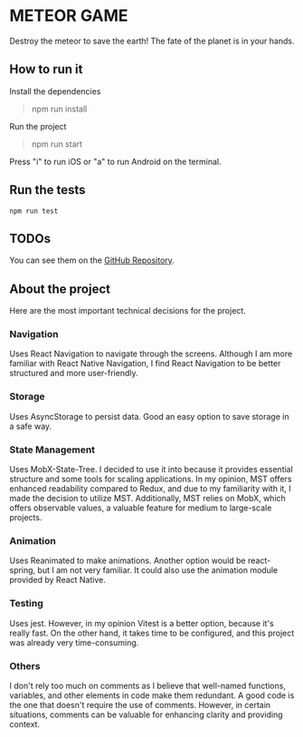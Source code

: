 # METEOR GAME

Destroy the meteor to save the earth! The fate of the planet is in your hands.

## How to run it

Install the dependencies
> npm run install

Run the project
> npm run start

Press "i" to run iOS or "a" to run Android on the terminal.

## Run the tests
    npm run test

## TODOs
You can see them on the [GitHub Repository](https://github.com/agestaun/meteor/issues?q=is%3Aissue).

## About the project
Here are the most important technical decisions for the project.

### Navigation
Uses React Navigation to navigate through the screens. Although I am more familiar with React Native Navigation, I find React Navigation to be better structured and more user-friendly.

### Storage
Uses AsyncStorage to persist data. Good an easy option to save storage in a safe way.

### State Management
Uses MobX-State-Tree. I decided to use it into because it provides essential structure and some tools for scaling applications. In my opinion, MST offers enhanced readability compared to Redux, and due to my familiarity with it, I made the decision to utilize MST. Additionally, MST relies on MobX, which offers observable values, a valuable feature for medium to large-scale projects.

### Animation
Uses Reanimated to make animations. Another option would be react-spring, but I am not very familiar. It could also use the animation module provided by React Native.

### Testing
Uses jest. However, in my opinion Vitest is a better option, because it's really fast. On the other hand, it takes time to be configured, and this project was already very time-consuming.

### Others
I don't rely too much on comments as I believe that well-named functions, variables, and other elements in code make them redundant. A good code is the one that doesn't require the use of comments.
However, in certain situations, comments can be valuable for enhancing clarity and providing context.


